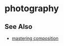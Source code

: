 # photography

## See Also
- [mastering composition](http://petapixel.com/2016/03/16/mastering-composition-get-keepers/)
